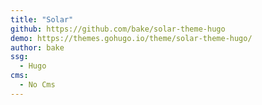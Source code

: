 ```yaml
---
title: "Solar"
github: https://github.com/bake/solar-theme-hugo
demo: https://themes.gohugo.io/theme/solar-theme-hugo/
author: bake
ssg:
  - Hugo
cms:
  - No Cms
---
```


